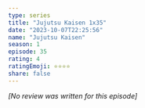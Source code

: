 ```yaml
---
type: series
title: "Jujutsu Kaisen 1x35"
date: "2023-10-07T22:25:56"
name: "Jujutsu Kaisen"
season: 1
episode: 35
rating: 4
ratingEmoji: ⭐️⭐️⭐️⭐️
share: false
---
```


_[No review was written for this episode]_
